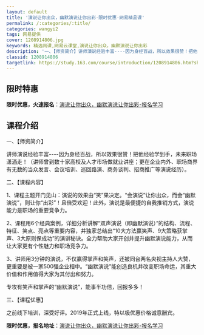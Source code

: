 ```yaml
---
layout: default
title: '演说让你出众，幽默演说让你出彩-限时优惠-网易精品课'
permalink: /:categories/:title/
categories: wangyi2
tags: 网易提供
cover: 1208914806.jpg
keywords: 精选网课,网易云课堂,演说让你出众，幽默演说让你出彩
description: '一、【师资简介】讲师演说经验丰富----因为身经百战，所以效果很赞！把他经验学到手，未来职场潇洒走！（讲师曾到数十家高校'
classid: 1208914806
targetlink: https://study.163.com/course/introduction/1208914806.htm?share=1&shareId=1025206652&utm_campaign=share&utm_medium=iphoneShare&utm_source=&utm_u=1025206652
---
```


## 限时特惠

**限时优惠，火速报名**：[演说让你出众，幽默演说让你出彩-报名学习](https://study.163.com/course/introduction/1208914806.htm?share=1&shareId=1025206652&utm_campaign=share&utm_medium=iphoneShare&utm_source=&utm_u=1025206652)

## 课程介绍

一、【师资简介】

讲师演说经验丰富----因为身经百战，所以效果很赞！把他经验学到手，未来职场潇洒走！（讲师曾到数十家高校及人才市场做就业讲座；更在企业内外、职场商界有无数的当众发言、会议培训、巡回路演、商务谈判、招商推广等演说经历）。



二、【课程内容】

1、课程主题开门见山：演说的效果由“笑”果决定。“会演说”让你出众，而会“幽默演说”，则让你“出彩”！且倍受欢迎！此外，演说是最便捷的自我推销方式，演说能力是职场的重要竞争力。



2、课程用6个经典案例，详细分析讲解“双声演说（即幽默演说）”的结构、流程、特征、笑点、亮点等重要内容，并独家总结出“10大方法赢笑声、9大策略获掌声、3大原则保成功”的演讲秘诀。全力帮助大家开创并提升幽默演说能力，从而让大家更有个性魅力和职场竞争力。



3、讲师用3分钟的演说，不仅赢得掌声和笑声，还被同台两名央视主持人大赞，更重要是被一家500强企业相中。“幽默演说”能创造良机并改变职场命运，其重大价值和作用值得大家为其付出和努力。

专攻有笑声和掌声的“幽默演说”，能事半功倍，回报多多！



三、【课程优惠】

之前线下培训，深受好评。2019年正式上线，特以极优惠价格诚意酬宾。

**限时优惠，报名地址**：[演说让你出众，幽默演说让你出彩-报名学习](https://study.163.com/course/introduction/1208914806.htm?share=1&shareId=1025206652&utm_campaign=share&utm_medium=iphoneShare&utm_source=&utm_u=1025206652)

